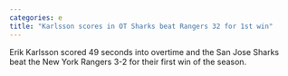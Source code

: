 ```yaml
---
categories: e
title: "Karlsson scores in OT Sharks beat Rangers 32 for 1st win"
---
```

Erik Karlsson scored 49 seconds into overtime and the San Jose Sharks beat the New York Rangers 3-2 for their first win of the season.
